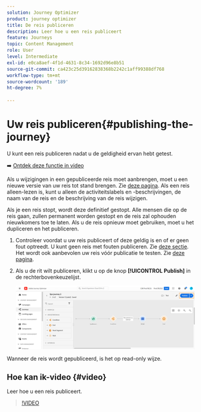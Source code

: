 ```yaml
---
solution: Journey Optimizer
product: journey optimizer
title: De reis publiceren
description: Leer hoe u een reis publiceert
feature: Journeys
topic: Content Management
role: User
level: Intermediate
exl-id: e0ca8aef-4f1d-4631-8c34-1692d96e8b51
source-git-commit: ca423c25d39162838368b2242c1aff99388df768
workflow-type: tm+mt
source-wordcount: '189'
ht-degree: 7%

---
```


# Uw reis publiceren{#publishing-the-journey}

U kunt een reis publiceren nadat u de geldigheid ervan hebt getest.

➡️ [Ontdek deze functie in video](#video)

Als u wijzigingen in een gepubliceerde reis moet aanbrengen, moet u een nieuwe versie van uw reis tot stand brengen. Zie [deze pagina](../building-journeys/journey.md). Als een reis alleen-lezen is, kunt u alleen de activiteitslabels en -beschrijvingen, de naam van de reis en de beschrijving van de reis wijzigen.

Als je een reis stopt, wordt deze definitief gestopt. Alle mensen die op de reis gaan, zullen permanent worden gestopt en de reis zal ophouden nieuwkomers toe te laten. Als u de reis opnieuw moet gebruiken, moet u het dupliceren en het publiceren.

1. Controleer voordat u uw reis publiceert of deze geldig is en of er geen fout optreedt. U kunt geen reis met fouten publiceren. Zie [deze sectie](../building-journeys/troubleshooting.md#checking-for-errors-before-testing). Het wordt ook aanbevolen uw reis vóór publicatie te testen. Zie [deze pagina](../building-journeys/testing-the-journey.md).
1. Als u de rit wilt publiceren, klikt u op de knop **[!UICONTROL Publish]** in de rechterbovenkeuzelijst.

   ![](assets/journeyuc1_18.png)

Wanneer de reis wordt gepubliceerd, is het op read-only wijze.

## Hoe kan ik-video {#video}

Leer hoe u een reis publiceert.

>[!VIDEO](https://video.tv.adobe.com/v/334238?quality=12)